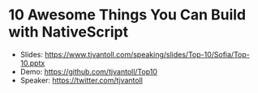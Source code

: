 # 10 Awesome Things You Can Build with NativeScript

* Slides: <https://www.tjvantoll.com/speaking/slides/Top-10/Sofia/Top-10.pptx>
* Demo: <https://github.com/tjvantoll/Top10>
* Speaker: <https://twitter.com/tjvantoll>
